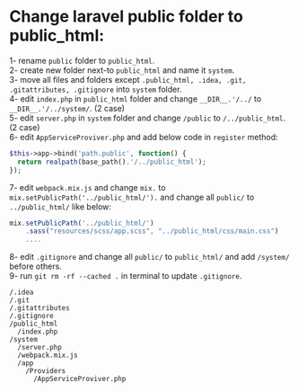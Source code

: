 # Change laravel public folder to public_html:

1- rename `public` folder to `public_html`.  
2- create new folder next-to `public_html` and name it `system`.  
3- move all files and folders except `.public_html, .idea, .git, .gitattributes, .gitignore` into `system` folder.  
4- edit `index.php` in `public_html` folder and change `__DIR__.'/../` to `__DIR__.'/../system/`. (2 case)  
5- edit `server.php` in `system` folder and change `/public` to `/../public_html`. (2 case)  
6- edit `AppServiceProviver.php` and add below code in `register` method:  
```php
$this->app->bind('path.public', function() {
  return realpath(base_path().'/../public_html');
});
```

7- edit `webpack.mix.js` and change `mix.` to `mix.setPublicPath('../public_html/').` and change all `public/` to `../public_html/` like below:  
```javascript
mix.setPublicPath('../public_html/')
    .sass("resources/scss/app.scss", "../public_html/css/main.css")
    ....
```
8- edit `.gitignore` and change all `public/` to `public_html/` and add `/system/` before others.  
9- run `git rm -rf --cached .` in terminal to update `.gitignore`.  
```
/.idea
/.git
/.gitattributes
/.gitignore
/public_html
  /index.php
/system
  /server.php
  /webpack.mix.js
  /app
    /Providers
      /AppServiceProviver.php
```

